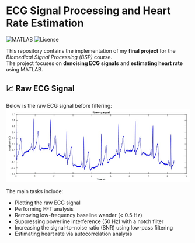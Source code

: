 # ECG Signal Processing and Heart Rate Estimation

![MATLAB](https://img.shields.io/badge/MATLAB-R2022b-blue.svg)
![License](https://img.shields.io/badge/license-MIT-green.svg)

This repository contains the implementation of my **final project** for the *Biomedical Signal Processing (BSP)* course.  
The project focuses on **denoising ECG signals** and **estimating heart rate** using MATLAB.

## 📈 Raw ECG Signal
Below is the raw ECG signal before filtering:
![Raw ECG Signal](raw_ecg_signal.jpg)

The main tasks include:
- Plotting the raw ECG signal
- Performing FFT analysis
- Removing low-frequency baseline wander (< 0.5 Hz)
- Suppressing powerline interference (50 Hz) with a notch filter
- Increasing the signal-to-noise ratio (SNR) using low-pass filtering
- Estimating heart rate via autocorrelation analysis
